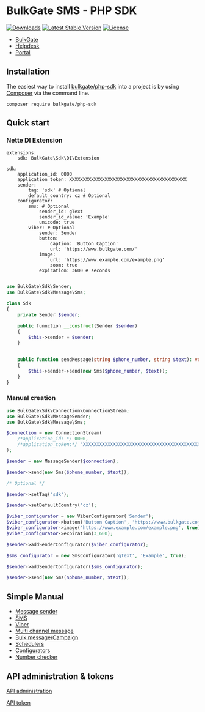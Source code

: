 BulkGate SMS - PHP SDK
=============

[![Downloads](https://img.shields.io/packagist/dt/bulkgate/php-sdk.svg)](https://packagist.org/packages/bulkgate/php-sdk)
[![Latest Stable Version](https://img.shields.io/github/release/bulkgate/php-sdk.svg)](https://github.com/bulkgate/php-sdk/releases)
[![License](https://img.shields.io/github/license/bulkgate/php-sdk.svg)](https://github.com/BulkGate/php-sdk/blob/master/LICENSE)

- [BulkGate](https://www.bulkgate.com/)
- [Helpdesk](https://help.bulkgate.com/)
- [Portal](https://portal.bulkgate.com/) 

## Installation

The easiest way to install [bulkgate/php-sdk](https://packagist.org/packages/bulkgate/php-sdk) into a project is by using [Composer](https://getcomposer.org/) via the command line.

```
composer require bulkgate/php-sdk
```

## Quick start

### Nette DI Extension

```neon
extensions:
	sdk: BulkGate\Sdk\DI\Extension

sdk:
	application_id: 0000
	application_token: XXXXXXXXXXXXXXXXXXXXXXXXXXXXXXXXXXXXXXXXXXX
	sender:
		tag: 'sdk' # Optional
		default_country: cz # Optional
	configurator:
		sms: # Optional
			sender_id: gText
			sender_id_value: 'Example'
			unicode: true
		viber: # Optional
			sender: Sender
			button:
				caption: 'Button Caption'
				url: 'https://www.bulkgate.com/'
			image: 
				url: 'https://www.example.com/example.png'
				zoom: true
			expiration: 3600 # seconds
```

```php 

use BulkGate\Sdk\Sender;
use BulkGate\Sdk\Message\Sms;

class Sdk
{
    private Sender $sender;

    public funnction __construct(Sender $sender)
    {
        $this->sender = $sender;
    }
    

    public function sendMessage(string $phone_number, string $text): void
    {    
        $this->sender->send(new Sms($phone_number, $text));
    }
}

```

### Manual creation

```php 
use BulkGate\Sdk\Connection\ConnectionStream;
use BulkGate\Sdk\MessageSender;
use BulkGate\Sdk\Message\Sms;

$connection = new ConnectionStream(
    /*application_id: */ 0000, 
    /*application_token:*/ 'XXXXXXXXXXXXXXXXXXXXXXXXXXXXXXXXXXXXXXXXXXX'
);

$sender = new MessageSender($connection);

$sender->send(new Sms($phone_number, $text));

/* Optional */

$sender->setTag('sdk');

$sender->setDefaultCountry('cz');

$viber_configurator = new ViberConfigurator('Sender');
$viber_configurator->button('Button Caption', 'https://www.bulkgate.com/');
$viber_configurator->image('https://www.example.com/example.png', true);
$viber_configurator->expiration(3_600);

$sender->addSenderConfigurator($viber_configurator);

$sms_configurator = new SmsConfigurator('gText', 'Example', true);

$sender->addSenderConfigurator($sms_configurator);

$sender->send(new Sms($phone_number, $text));
```

## Simple Manual

- [Message sender](docs/sender.md)
- [SMS](docs/sms_message.md)
- [Viber](docs/viber_message.md)
- [Multi channel message](docs/multichannel_message.md)
- [Bulk message/Campaign](docs/bulk.md)
- [Schedulers](docs/schedulers.md)
- [Configurators](docs/configurators.md)
- [Number checker](docs/number_checker.md)


## API administration & tokens

[API administration](https://help.bulkgate.com/docs/en/api-administration.html)

[API token](https://help.bulkgate.com/docs/en/api-tokens.html)

